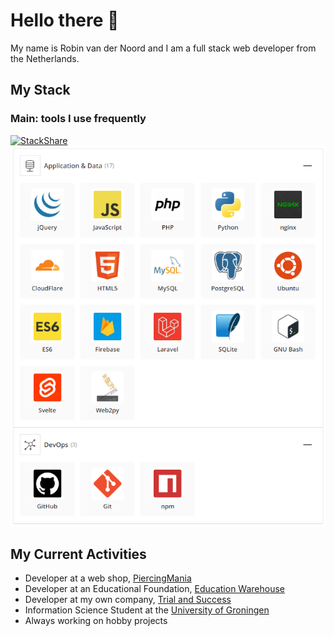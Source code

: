 # Hello there 👋
My name is Robin van der Noord and I am a full stack web developer from the Netherlands.

## My Stack

### Main: tools I use frequently
[![StackShare](http://img.shields.io/badge/tech-stack-0690fa.svg?style=flat)](https://stackshare.io/robinvandernoord/main)
![Alt text](primary_stack.png?raw=true "Overview of primary stack")

## My Current Activities
- Developer at a web shop, [PiercingMania](https://piercingmania.nl)
- Developer at an Educational Foundation, [Education Warehouse](https://www.educationwarehouse.nl)
- Developer at my own company, [Trial and Success](https://trialandsuccess.nl)
- Information Science Student at the [University of Groningen](https://rug.nl) 
- Always working on hobby projects
